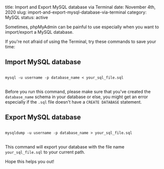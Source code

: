 title: Import and Export MySQL database via Terminal
date: November 4th, 2020
slug: import-and-export-mysql-database-via-terminal
category: MySQL
status: active

Sometimes, phpMyAdmin can be painful to use especially when you want to import/export a MySQL database.

If you're not afraid of using the Terminal, try these commands to save your time:

## Import MySQL database
<pre>
<code class="bash">
mysql -u username -p database_name < your_sql_file.sql
</code>
</pre>

Before you run this command, please make sure that you've created the `database_name` schema in your database or else, you might get an error especially if the `.sql` file doesn't have a `CREATE DATABASE` statement.

## Export MySQL database
<pre>
<code class="bash">
mysqldump -u username -p database_name > your_sql_file.sql
</code>
</pre>

This command will export your database with the file name `your_sql_file.sql` to your current path.

Hope this helps you out!
